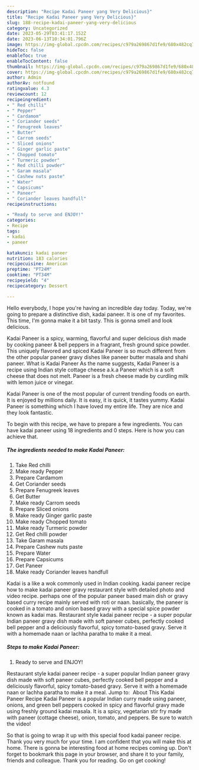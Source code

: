 ```yaml
---
description: "Recipe Kadai Paneer yang Very Delicious}"
title: "Recipe Kadai Paneer yang Very Delicious}"
slug: 188-recipe-kadai-paneer-yang-very-delicious
category: Uncategorized
date: 2023-05-29T03:41:17.152Z
date: 2023-06-13T10:34:01.796Z
image: https://img-global.cpcdn.com/recipes/c979a269867d1fe9/680x482cq70/kadai-paneer-recipe-main-photo.jpg
hideToc: false
enableToc: true
enableTocContent: false
thumbnail: https://img-global.cpcdn.com/recipes/c979a269867d1fe9/680x482cq70/kadai-paneer-recipe-main-photo.jpg
cover: https://img-global.cpcdn.com/recipes/c979a269867d1fe9/680x482cq70/kadai-paneer-recipe-main-photo.jpg
author: Admin
authorAv: notfound
ratingvalue: 4.3
reviewcount: 12
recipeingredient:
- " Red chilli"
- " Pepper"
- " Cardamom"
- " Coriander seeds"
- " Fenugreek leaves"
- " Butter"
- " Carrom seeds"
- " Sliced onions"
- " Ginger garlic paste"
- " Chopped tomato"
- " Turmeric powder"
- " Red chilli powder"
- " Garam masala"
- " Cashew nuts paste"
- " Water"
- " Capsicums"
- " Paneer"
- " Coriander leaves handfull"
recipeinstructions:

- "Ready to serve and ENJOY!"
categories:
- Recipe
tags:
- kadai
- paneer

katakunci: kadai paneer 
nutrition: 183 calories
recipecuisine: American
preptime: "PT24M"
cooktime: "PT34M"
recipeyield: "4"
recipecategory: Dessert

---
```



Hello everybody, I hope you're having an incredible day today. Today, we're going to prepare a distinctive dish, kadai paneer. It is one of my favorites. This time, I'm gonna make it a bit tasty. This is gonna smell and look delicious.

Kadai Paneer is a spicy, warming, flavorful and super delicious dish made by cooking paneer &amp; bell peppers in a fragrant, fresh ground spice powder. This uniquely flavored and spiced Kadai Paneer is so much different from the other popular paneer gravy dishes like paneer butter masala and shahi paneer. What is Kadai Paneer As the name suggests, Kadai Paneer is a recipe using Indian style cottage cheese a.k.a Paneer which is a soft cheese that does not melt. Paneer is a fresh cheese made by curdling milk with lemon juice or vinegar.

Kadai Paneer is one of the most popular of current trending foods on earth. It is enjoyed by millions daily. It is easy, it is quick, it tastes yummy. Kadai Paneer is something which I have loved my entire life. They are nice and they look fantastic.


To begin with this recipe, we have to prepare a few ingredients. You can have kadai paneer using 18 ingredients and 0 steps. Here is how you can achieve that.

<!--inarticleads1-->

##### The ingredients needed to make Kadai Paneer:

1. Take  Red chilli
1. Make ready  Pepper
1. Prepare  Cardamom
1. Get  Coriander seeds
1. Prepare  Fenugreek leaves
1. Get  Butter
1. Make ready  Carrom seeds
1. Prepare  Sliced onions
1. Make ready  Ginger garlic paste
1. Make ready  Chopped tomato
1. Make ready  Turmeric powder
1. Get  Red chilli powder
1. Take  Garam masala
1. Prepare  Cashew nuts paste
1. Prepare  Water
1. Prepare  Capsicums
1. Get  Paneer
1. Make ready  Coriander leaves handfull


Kadai is a like a wok commonly used in Indian cooking. kadai paneer recipe how to make kadai paneer gravy restaurant style with detailed photo and video recipe. perhaps one of the popular paneer based main dish or gravy based curry recipe mainly served with roti or naan. basically, the paneer is cooked in a tomato and onion based gravy with a special spice powder known as kadai mas. Restaurant style kadai paneer recipe - a super popular Indian paneer gravy dish made with soft paneer cubes, perfectly cooked bell pepper and a deliciously flavorful, spicy tomato-based gravy. Serve it with a homemade naan or lachha paratha to make it a meal. 

<!--inarticleads2-->

##### Steps to make Kadai Paneer:


1. Ready to serve and ENJOY!

Restaurant style kadai paneer recipe - a super popular Indian paneer gravy dish made with soft paneer cubes, perfectly cooked bell pepper and a deliciously flavorful, spicy tomato-based gravy. Serve it with a homemade naan or lachha paratha to make it a meal. Jump to: ️ About This Kadai Paneer Recipe Kadai Paneer is a popular Indian curry made using paneer, onions, and green bell peppers cooked in spicy and flavorful gravy made using freshly ground kadai masala. It is a spicy, vegetarian stir fry made with paneer (cottage cheese), onion, tomato, and peppers. Be sure to watch the video! 

So that is going to wrap it up with this special food kadai paneer recipe. Thank you very much for your time. I am confident that you will make this at home. There is gonna be interesting food at home recipes coming up. Don't forget to bookmark this page in your browser, and share it to your family, friends and colleague. Thank you for reading. Go on get cooking!
